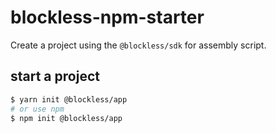 # blockless-npm-starter

Create a project using the `@blockless/sdk` for assembly script.

## start a project

```bash
$ yarn init @blockless/app
# or use npm
$ npm init @blockless/app
```

